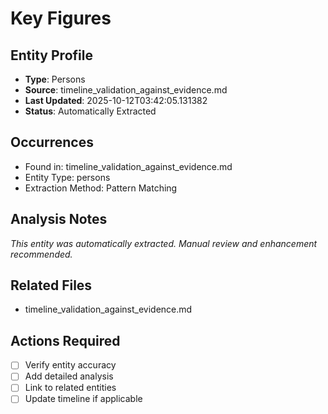 # Key Figures

## Entity Profile
- **Type**: Persons
- **Source**: timeline_validation_against_evidence.md
- **Last Updated**: 2025-10-12T03:42:05.131382
- **Status**: Automatically Extracted

## Occurrences
- Found in: timeline_validation_against_evidence.md
- Entity Type: persons
- Extraction Method: Pattern Matching

## Analysis Notes
*This entity was automatically extracted. Manual review and enhancement recommended.*

## Related Files
- timeline_validation_against_evidence.md

## Actions Required
- [ ] Verify entity accuracy
- [ ] Add detailed analysis
- [ ] Link to related entities
- [ ] Update timeline if applicable
